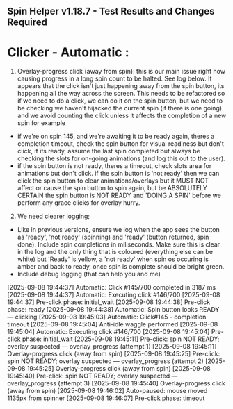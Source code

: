 ## Spin Helper v1.18.7 - Test Results and Changes Required


# Clicker - Automatic :
1. Overlay-progress click (away from spin): this is our main issue right now causing progress in a long spin count to be halted. See log below. It appears that the click isn't just happening away from the spin button, its happening all the way across the screen. This needs to be refactored so if we need to do a click, we can do it on the spin button, but we need to be checking we haven't hijacked the current spin (if there is one going) and we avoid counting the click unless it affects the completion of a new spin for example
- if we're on spin 145, and we're awaiting it to be ready again, theres a completion timeout, check the spin button for visual readiness but don't click, if its ready, assume the last spin completed but always be checking the slots for on-going animations (and log this out to the user).
- if the spin button is not ready, theres a timeout, check slots area for animations but don't click. if the spin button is 'not ready' then we can click the spin button to clear animations/overlays but it MUST NOT affect or cause the spin button to spin again, but be ABSOLUTELY CERTAIN the spin button is NOT READY and 'DOING A SPIN' before we perform any grace clicks for overlay hurry.
2. We need clearer logging;
- Like in previous versions, ensure we log when the app sees the button as 'ready', 'not ready' (spinning) and 'ready' (button returned, spin done). Include spin completions in miliseconds. Make sure this is clear in the log and the only thing that is coloured (everything else can be white) but 'Ready' is yellow, a 'not ready' when spin os occuring is amber and back to ready, once spin is complete should be bright green.
- Include debug logging (that can help you and me)



[2025-09-08 19:44:37] Automatic: Click #145/700 completed in 3187 ms
[2025-09-08 19:44:37] Automatic: Executing click #146/700
[2025-09-08 19:44:37] Pre-click phase: initial_wait
[2025-09-08 19:44:38] Pre-click phase: ready
[2025-09-08 19:44:38] Automatic: Spin button looks READY — clicking
[2025-09-08 19:45:03] Automatic: Click#145 - completion timeout
[2025-09-08 19:45:04] Anti-idle waggle performed
[2025-09-08 19:45:04] Automatic: Executing click #146/700
[2025-09-08 19:45:04] Pre-click phase: initial_wait
[2025-09-08 19:45:11] Pre-click: spin NOT READY; overlay suspected — overlay_progress (attempt 1)
[2025-09-08 19:45:11] Overlay-progress click (away from spin)
[2025-09-08 19:45:25] Pre-click: spin NOT READY; overlay suspected — overlay_progress (attempt 2)
[2025-09-08 19:45:25] Overlay-progress click (away from spin)
[2025-09-08 19:45:40] Pre-click: spin NOT READY; overlay suspected — overlay_progress (attempt 3)
[2025-09-08 19:45:40] Overlay-progress click (away from spin)
[2025-09-08 19:46:02] Auto-paused: mouse moved 1135px from spinner
[2025-09-08 19:46:07] Pre-click phase: timeout
